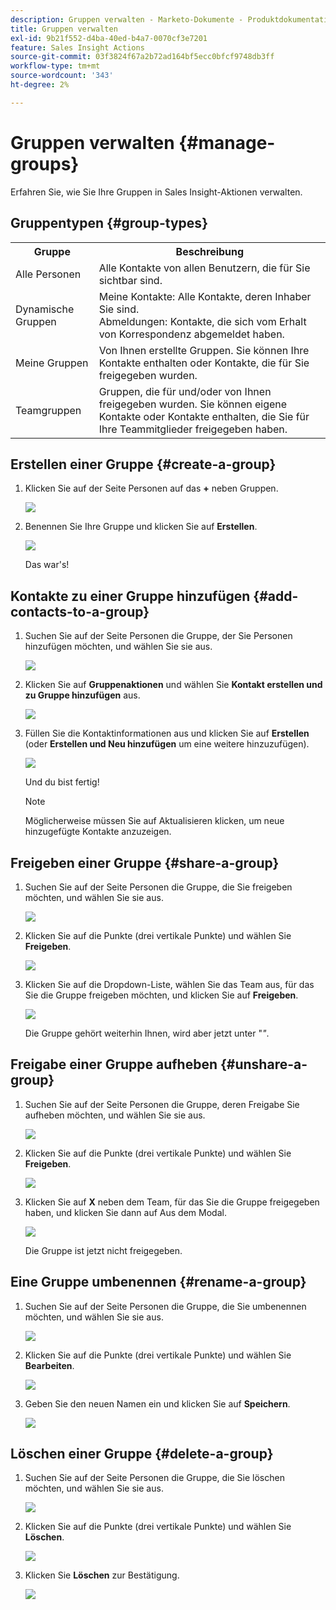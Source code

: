 ```yaml
---
description: Gruppen verwalten - Marketo-Dokumente - Produktdokumentation
title: Gruppen verwalten
exl-id: 9b21f552-d4ba-40ed-b4a7-0070cf3e7201
feature: Sales Insight Actions
source-git-commit: 03f3824f67a2b72ad164bf5ecc0bfcf9748db3ff
workflow-type: tm+mt
source-wordcount: '343'
ht-degree: 2%

---
```


# Gruppen verwalten {#manage-groups}

Erfahren Sie, wie Sie Ihre Gruppen in Sales Insight-Aktionen verwalten.

## Gruppentypen {#group-types}

<table> 
 <colgroup> 
  <col> 
  <col> 
 </colgroup> 
 <tbody> 
  <tr> 
   <th>Gruppe</th> 
   <th>Beschreibung</th> 
  </tr> 
  <tr> 
   <td>Alle Personen</td> 
   <td>Alle Kontakte von allen Benutzern, die für Sie sichtbar sind.</td> 
  </tr> 
  <tr> 
   <td>Dynamische Gruppen</td> 
   <td>Meine Kontakte: Alle Kontakte, deren Inhaber Sie sind.<br>Abmeldungen: Kontakte, die sich vom Erhalt von Korrespondenz abgemeldet haben.</td> 
  </tr> 
  <tr> 
   <td>Meine Gruppen</td> 
   <td>Von Ihnen erstellte Gruppen. Sie können Ihre Kontakte enthalten oder Kontakte, die für Sie freigegeben wurden.</td> 
  </tr> 
  <tr> 
   <td>Teamgruppen</td> 
   <td>Gruppen, die für und/oder von Ihnen freigegeben wurden. Sie können eigene Kontakte oder Kontakte enthalten, die Sie für Ihre Teammitglieder freigegeben haben.</td> 
  </tr> 
 </tbody> 
</table>

## Erstellen einer Gruppe {#create-a-group}

1. Klicken Sie auf der Seite Personen auf das **+** neben Gruppen.

   ![](assets/manage-groups-1.png)

1. Benennen Sie Ihre Gruppe und klicken Sie auf **Erstellen**.

   ![](assets/manage-groups-2.png)

   Das war&#39;s!

## Kontakte zu einer Gruppe hinzufügen {#add-contacts-to-a-group}

1. Suchen Sie auf der Seite Personen die Gruppe, der Sie Personen hinzufügen möchten, und wählen Sie sie aus.

   ![](assets/manage-groups-3.png)

1. Klicken Sie auf **Gruppenaktionen** und wählen Sie **Kontakt erstellen und zu Gruppe hinzufügen** aus.

   ![](assets/manage-groups-4.png)

1. Füllen Sie die Kontaktinformationen aus und klicken Sie auf **Erstellen** (oder **Erstellen und Neu hinzufügen** um eine weitere hinzuzufügen).

   ![](assets/manage-groups-5.png)

   Und du bist fertig!

   >[!NOTE]
   >
   >Möglicherweise müssen Sie auf Aktualisieren klicken, um neue hinzugefügte Kontakte anzuzeigen.

## Freigeben einer Gruppe {#share-a-group}

1. Suchen Sie auf der Seite Personen die Gruppe, die Sie freigeben möchten, und wählen Sie sie aus.

   ![](assets/manage-groups-6.png)

1. Klicken Sie auf die Punkte (drei vertikale Punkte) und wählen Sie **Freigeben**.

   ![](assets/manage-groups-7.png)

1. Klicken Sie auf die Dropdown-Liste, wählen Sie das Team aus, für das Sie die Gruppe freigeben möchten, und klicken Sie auf **Freigeben**.

   ![](assets/manage-groups-8.png)

   Die Gruppe gehört weiterhin Ihnen, wird aber jetzt unter &quot;_&quot;_.

## Freigabe einer Gruppe aufheben {#unshare-a-group}

1. Suchen Sie auf der Seite Personen die Gruppe, deren Freigabe Sie aufheben möchten, und wählen Sie sie aus.

   ![](assets/manage-groups-9.png)

1. Klicken Sie auf die Punkte (drei vertikale Punkte) und wählen Sie **Freigeben**.

   ![](assets/manage-groups-10.png)

1. Klicken Sie auf **X** neben dem Team, für das Sie die Gruppe freigegeben haben, und klicken Sie dann auf Aus dem Modal.

   ![](assets/manage-groups-11.png)

   Die Gruppe ist jetzt nicht freigegeben.

## Eine Gruppe umbenennen {#rename-a-group}

1. Suchen Sie auf der Seite Personen die Gruppe, die Sie umbenennen möchten, und wählen Sie sie aus.

   ![](assets/manage-groups-12.png)

1. Klicken Sie auf die Punkte (drei vertikale Punkte) und wählen Sie **Bearbeiten**.

   ![](assets/manage-groups-13.png)

1. Geben Sie den neuen Namen ein und klicken Sie auf **Speichern**.

   ![](assets/manage-groups-14.png)

## Löschen einer Gruppe {#delete-a-group}

1. Suchen Sie auf der Seite Personen die Gruppe, die Sie löschen möchten, und wählen Sie sie aus.

   ![](assets/manage-groups-15.png)

1. Klicken Sie auf die Punkte (drei vertikale Punkte) und wählen Sie **Löschen**.

   ![](assets/manage-groups-16.png)

1. Klicken Sie **Löschen** zur Bestätigung.

   ![](assets/manage-groups-17.png)
